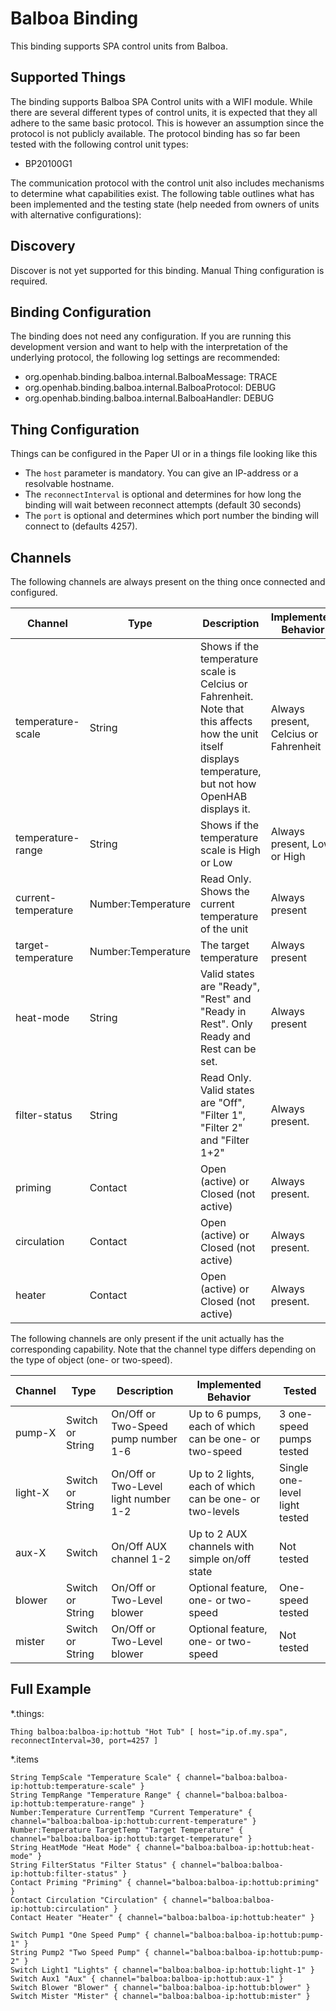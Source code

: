 # Balboa Binding

This binding supports SPA control units from Balboa.

## Supported Things

The binding supports Balboa SPA Control units with a WIFI module. While there are several different types of control units, it is expected that they all adhere to the same basic protocol. This is however an assumption since the protocol is not publicly available. The protocol binding has so far been tested with the following control unit types:

* BP20100G1

The communication protocol with the control unit also includes mechanisms to determine what capabilities exist. The following table outlines what has been implemented and the testing state (help needed from owners of units with alternative configurations):

## Discovery

Discover is not yet supported for this binding. Manual Thing configuration is required.

## Binding Configuration

The binding does not need any configuration. If you are running this development version and want to help with the interpretation of the underlying protocol, the following log settings are recommended:

* org.openhab.binding.balboa.internal.BalboaMessage: TRACE
* org.openhab.binding.balboa.internal.BalboaProtocol: DEBUG
* org.openhab.binding.balboa.internal.BalboaHandler: DEBUG

## Thing Configuration

Things can be configured in the Paper UI or in a things file looking like this

* The `host` parameter is mandatory. You can give an IP-address or a resolvable hostname.
* The `reconnectInterval` is optional and determines for how long the binding will wait between reconnect attempts (default 30 seconds)
* The `port` is optional and determines which port number the binding will connect to (defaults 4257).

## Channels

The following channels are always present on the thing once connected and configured.

Channel | Type | Description | Implemented Behavior | Tested
---|---|---|---|---
temperature-scale | String | Shows if the temperature scale is Celcius or Fahrenheit. Note that this affects how the unit itself displays temperature, but not how OpenHAB displays it. | Always present, Celcius or Fahrenheit | Tested
temperature-range | String | Shows if the temperature scale is High or Low | Always present, Low or High | Tested
current-temperature | Number:Temperature | Read Only. Shows the current temperature of the unit | Always present | Tested
target-temperature | Number:Temperature | The target temperature | Always present | Tested
heat-mode | String | Valid states are "Ready", "Rest" and "Ready in Rest". Only Ready and Rest can be set. | Always present | Tested
filter-status | String | Read Only. Valid states are "Off", "Filter 1", "Filter 2" and "Filter 1+2" | Always present. | Partially tested 
priming | Contact | Open (active) or Closed (not active) | Always present. | Tested
circulation | Contact | Open (active) or Closed (not active) | Always present. | Tested
heater | Contact | Open (active) or Closed (not active) | Always present. | Tested

The following channels are only present if the unit actually has the corresponding capability. Note that the channel type differs depending on the type of object (one- or two-speed).

Channel | Type | Description | Implemented Behavior | Tested
---|---|---|---|---
pump-X | Switch or String | On/Off or Two-Speed pump number 1-6 | Up to 6 pumps, each of which can be one- or two-speed | 3 one-speed pumps tested
light-X | Switch or String | On/Off or Two-Level light number 1-2 | Up to 2 lights, each of which can be one- or two-levels | Single one-level light tested
aux-X | Switch | On/Off AUX channel 1-2 | Up to 2 AUX channels with simple on/off state | Not tested
blower | Switch or String | On/Off or Two-Level blower | Optional feature, one- or two-speed | One-speed tested
mister | Switch or String | On/Off or Two-Level blower | Optional feature, one- or two-speed | Not tested

## Full Example

*.things:

```
Thing balboa:balboa-ip:hottub "Hot Tub" [ host="ip.of.my.spa", reconnectInterval=30, port=4257 ]
```

*.items

```
String TempScale "Temperature Scale" { channel="balboa:balboa-ip:hottub:temperature-scale" }
String TempRange "Temperature Range" { channel="balboa:balboa-ip:hottub:temperature-range" }
Number:Temperature CurrentTemp "Current Temperature" { channel="balboa:balboa-ip:hottub:current-temperature" }
Number:Temperature TargetTemp "Target Temperature" { channel="balboa:balboa-ip:hottub:target-temperature" }
String HeatMode "Heat Mode" { channel="balboa:balboa-ip:hottub:heat-mode" }
String FilterStatus "Filter Status" { channel="balboa:balboa-ip:hottub:filter-status" }
Contact Priming "Priming" { channel="balboa:balboa-ip:hottub:priming" }
Contact Circulation "Circulation" { channel="balboa:balboa-ip:hottub:circulation" }
Contact Heater "Heater" { channel="balboa:balboa-ip:hottub:heater" }

Switch Pump1 "One Speed Pump" { channel="balboa:balboa-ip:hottub:pump-1" }
String Pump2 "Two Speed Pump" { channel="balboa:balboa-ip:hottub:pump-2" }
Switch Light1 "Lights" { channel="balboa:balboa-ip:hottub:light-1" }
Switch Aux1 "Aux" { channel="balboa:balboa-ip:hottub:aux-1" }
Switch Blower "Blower" { channel="balboa:balboa-ip:hottub:blower" }
Switch Mister "Mister" { channel="balboa:balboa-ip:hottub:mister" }
```


